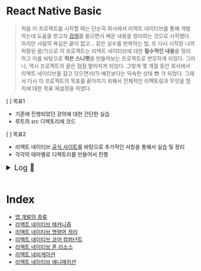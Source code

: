 # React Native Basic

> 처음 이 프로젝트를 시작할 때는 단순히 회사에서 리액트 네이티브를 통해 개발하는데 도움을 받고자 [강의](https://www.inflearn.com/course/%EB%A6%AC%EC%95%A1%ED%8A%B8-%EB%84%A4%EC%9D%B4%ED%8B%B0%EB%B8%8C-%EA%B8%B0%EC%B4%88)를 들으면서 배운 내용을 정리하는 것으로 시작했다. 하지만 사람의 욕심은 끝이 없고... 같은 실수를 반복하는 법. 또 다시 시작된 나의 허황된 꿈(?)으로 이 프로젝트는 리액트 네이티브에 대한 **필수적인 내용**을 정리하고 이를 바탕으로 **작은 스니펫**을 만들어보는 프로젝트로 변모하게 되었다. 그러나, 역시 프로젝트의 끝은 점점 멀어지게 되었다. 그렇게 몇 개월 동안 회사에서 리액트 네이티브를 갈고 닦으면서(?) 예전보다는 익숙한 상태 😎 가 되었다. 그래서 다시 이 프로젝트의 목표를 끝마치기 위해서 전체적인 리팩토링과 무엇을 할지에 대한 목표 재설정을 하였다.

[ ] 목표1

- 기존에 진행되었던 강의에 대한 간단한 실습
- 루트의 src 디렉토리에 코드

[ ] 목표2

- 리액트 네이티브 [공식 사이트](https://reactnative.dev/)를 바탕으로 추가적인 서칭을 통해서 실습 및 정리
- 각각의 테마별로 디렉토리를 만들어서 진행

<details>
<summary style='font-size:20px'>Log 📖 </summary>
<br/>
2011~2101 기본적인 내용 정리 : in root<br/>
2105 리액트 네이티브 코어 컴퍼넌트 정리<br/>
2108 프로젝트 리팩토링 및 프로젝트 정리 재시작<br/>
</details>
<br />

# Index

- [앱 개발의 종류](/docs/app-dev.md)
- [리액트 네이티브 메카니즘](/docs/rn-mechanism.md)
- [리액트 네이티브 명령어 정리](/docs/rn-command.md)
- [리액트 네이티브 코어 컴퍼넌트](/docs/rn-core-components.md)
- [리액트 네이티브 폰 리소스](/docs/rn-phone-resource.md)
- [리액트 네비게이션](/docs/rn-navigation.md)
- [리액트 네이티브 애니메이션](/docs/rn-animation.md)
